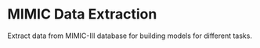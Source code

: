 # MIMIC Data Extraction

Extract data from MIMIC-III database for building models for different tasks.
